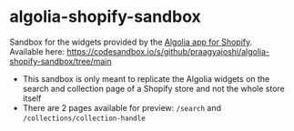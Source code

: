 # algolia-shopify-sandbox
Sandbox for the widgets provided by the [Algolia app for Shopify](https://apps.shopify.com/algolia-search).  
Available here: https://codesandbox.io/s/github/praagyajoshi/algolia-shopify-sandbox/tree/main

- This sandbox is only meant to replicate the Algolia widgets on the search and collection page of a Shopify store and not the whole store itself
- There are 2 pages available for preview: `/search` and `/collections/collection-handle`
